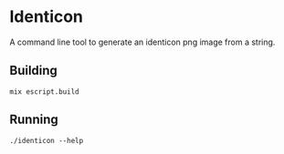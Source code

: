 # Identicon

A command line tool to generate an identicon png image from a string.

## Building

```
mix escript.build
```

## Running

```
./identicon --help
```
